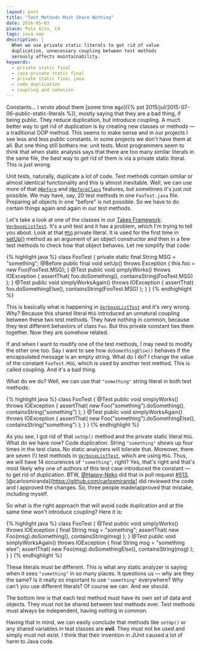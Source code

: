 ```yaml
---
layout: post
title: "Test Methods Must Share Nothing"
date: 2016-05-03
place: Palo Alto, CA
tags: java oop
description: |
  When we use private static literals to get rid of value
  duplication, unnecessary coupling between test methods
  serously affects maintainability.
keywords:
  - private static final
  - java private static final
  - private static final java
  - code duplication
  - coupling and cohesion
---
```


Constants... I wrote about them
[some time ago]({% pst 2015/jul/2015-07-06-public-static-literals %}), mostly
saying that they are a bad thing, if being public. They reduce duplication,
but introduce coupling. A much better way to get rid of duplication is
by creating new classes or methods &mdash; a traditional OOP method. This seems to make
sense and in our projects I see less and less public constants. In
some projects we don't have them at all. But one thing still bothers me:
unit tests. Most programmers seem to think that when static analysis says
that there are too many similar literals in the same file, the best way
to get rid of them is via a private static literal. This is just wrong.

<!--more-->

Unit tests, naturally, duplicate a lot of code. Test methods contain
similar or almost identical functionality and this is almost inevitable. Well,
we can use more of that [`@Before`](http://junit.sourceforge.net/javadoc/org/junit/Before.html)
and [`@BeforeClass`](http://junit.sourceforge.net/javadoc/org/junit/Before.html) features,
but sometimes it's just not possible. We may have, say, 20 test methods
in one `FooTest.java` file. Preparing all objects in one "before" is not
possible. So we have to do certain things again and again in our test
methods.

Let's take a look at one of the classes in our [Takes Framework](http://www.takes.org):
[`VerboseListTest`](https://github.com/yegor256/takes/blob/0.32.7/src/test/java/org/takes/misc/VerboseListTest.java).
It's a unit test and it has a problem, which I'm trying to tell you about.
Look at that [`MSG`](https://github.com/yegor256/takes/blob/0.32.7/src/test/java/org/takes/misc/VerboseListTest.java#L54)
private literal. It is used for the first time in
[setUp()](https://github.com/yegor256/takes/blob/0.32.7/src/test/java/org/takes/misc/VerboseListTest.java#L77-L80) method
as an argument of an object constructor and then in a few
test methods to check how that object behaves. Let me simplify that
code:

{% highlight java %}
class FooTest {
  private static final String MSG = "something";
  @Before
  public final void setUp() throws Exception {
    this.foo = new Foo(FooTest.MSG);
  }
  @Test
  public void simplyWorks() throws IOException {
    assertThat(
      foo.doSomething(),
      containsString(FooTest.MSG)
    );
  }
  @Test
  public void simplyWorksAgain() throws IOException {
    assertThat(
      foo.doSomethingElse(),
      containsString(FooTest.MSG)
    );
  }
}
{% endhighlight %}

This is basically what is happening in
[`VerboseListTest`](https://github.com/yegor256/takes/blob/0.32.7/src/test/java/org/takes/misc/VerboseListTest.java)
and it's very wrong. Why? Because this shared literal `MSG`
introduced an unnatural coupling between these two test methods.
They have nothing in common, because they test different behaviors
of class `Foo`. But this private constant ties them together. Now they are
somehow related.

If and when I want to modify one of the test methods, I may need
to modify the other one too. Say I want to see how `doSomethingElse()`
behaves if the encapsulated message is an empty string. What do I do?
I change the value of the constant `FooTest.MSG`, which is used by
another test method. This is called coupling. And it's a bad thing.

What do we do? Well, we can use that `"something"` string literal in
both test methods:

{% highlight java %}
class FooTest {
  @Test
  public void simplyWorks() throws IOException {
    assertThat(
      new Foo("something").doSomething(),
      containsString("something")
    );
  }
  @Test
  public void simplyWorksAgain() throws IOException {
    assertThat(
      new Foo("something").doSomethingElse(),
      containsString("something")
    );
  }
}
{% endhighlight %}

As you see, I got rid of that `setUp()` method and the private static
literal `MSG`. What do we have now? Code duplication. String `"something"`
shows up four times in the test class. No static analyzers will tolerate that.
Moreover, there are seven (!) test methods in
[`VerboseListTest`](https://github.com/yegor256/takes/blob/0.32.7/src/test/java/org/takes/misc/VerboseListTest.java),
which are using `MSG`. Thus, we will have 14 occurences of `"something"`, right?
Yes, that's right and that's most likely why one of authors of this
test case introduced the constant &mdash; to get rid of duplication.
BTW, [@Happy-Neko](https://github.com/Happy-Neko) did that in pull request
[#513](https://github.com/yegor256/takes/pull/513),
[@carlosmiranda](https://github.com/carlosmiranda] did reviewed the code and I
approved the changes. So, three people made/approved that mistake, including myself.

So what is the right approach that will avoid code duplication and
at the same time won't introduce coupling? Here it is:

{% highlight java %}
class FooTest {
  @Test
  public void simplyWorks() throws IOException {
    final String msg = "something";
    assertThat(
      new Foo(msg).doSomething(),
      containsString(msg)
    );
  }
  @Test
  public void simplyWorksAgain() throws IOException {
    final String msg = "something else";
    assertThat(
      new Foo(msg).doSomethingElse(),
      containsString(msg)
    );
  }
}
{% endhighlight %}

These literals must be different. This is what any static analyzer is
saying when it sees `"something"` in so many places. It questions us &mdash;
why are they the same? Is it really so important to use `"something"` everywhere?
Why can't you use different literals? Of course we can. And we should.

The bottom line is that each test method must have its own set of data and objects. They must
not be shared between test methods ever. Test methods must always be
independent, having nothing in common.

Having that in mind, we can easily conclude that methods like `setUp()` or
any shared variables in test classes are **evil**. They must not be used
and simply must not exist. I think that their invention in JUnit caused
a lot of harm to Java code.


